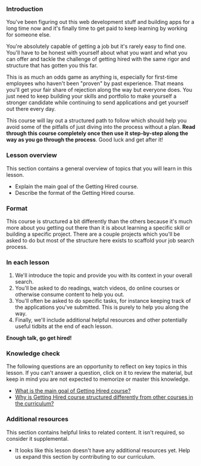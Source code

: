 ### Introduction

You've been figuring out this web development stuff and building apps for a long time now and it's finally time to get paid to keep learning by working for someone else.

You're absolutely capable of getting a job but it's rarely easy to find one.  You'll have to be honest with yourself about what you want and what you can offer and tackle the challenge of getting hired with the same rigor and structure that has gotten you this far.

This is as much an odds game as anything is, especially for first-time employees who haven't been "proven" by past experience.  That means you'll get your fair share of rejection along the way but everyone does.  You just need to keep building your skills and portfolio to make yourself a stronger candidate while continuing to send applications and get yourself out there every day.

This course will lay out a structured path to follow which should help you avoid some of the pitfalls of just diving into the process without a plan.  **Read through this course completely once then use it step-by-step along the way as you go through the process**.  Good luck and get after it!

### Lesson overview

This section contains a general overview of topics that you will learn in this lesson.

- Explain the main goal of the Getting Hired course.
- Describe the format of the Getting Hired course.

### Format

This course is structured a bit differently than the others because it's much more about you getting out there than it is about learning a specific skill or building a specific project.  There are a couple projects which you'll be asked to do but most of the structure here exists to scaffold your job search process.

### In each lesson

1. We'll introduce the topic and provide you with its context in your overall search.
1. You'll be asked to do readings, watch videos, do online courses or otherwise consume content to help you out.
1. You'll often be asked to do specific tasks, for instance keeping track of the applications you've submitted.  This is purely to help you along the way.
1. Finally, we'll include additional helpful resources and other potentially useful tidbits at the end of each lesson.

**Enough talk, go get hired!**

### Knowledge check

The following questions are an opportunity to reflect on key topics in this lesson. If you can't answer a question, click on it to review the material, but keep in mind you are not expected to memorize or master this knowledge.

- [What is the main goal of Getting Hired course?](#introduction)
- [Why is Getting Hired course structured differently from other courses in the curriculum?](#format)

### Additional resources

This section contains helpful links to related content. It isn't required, so consider it supplemental.

- It looks like this lesson doesn't have any additional resources yet. Help us expand this section by contributing to our curriculum.
